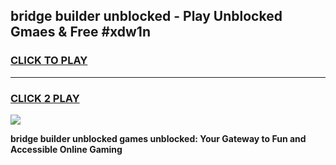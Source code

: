 
## bridge builder unblocked - Play Unblocked Gmaes & Free #xdw1n
<h3>
<a href="https://news.freeplayer.one?title=bridge_builder_unblocked&ref=24F">CLICK TO PLAY</a></h3>
<hr>

<h3>
<a href="https://news.freeplayer.one?title=bridge_builder_unblocked&ref=24F">CLICK 2 PLAY</a>
  
</h3>

<a href="https://news.freeplayer.one?title=bridge_builder_unblocked&ref=24F/"><img src="https://clearcache.store/games.png"></a>


**bridge builder unblocked games unblocked: Your Gateway to Fun and Accessible Online Gaming**
